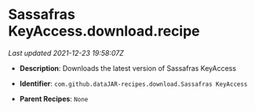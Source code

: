 # Sassafras KeyAccess.download.recipe

_Last updated 2021-12-23 19:58:07Z_

- **Description**: Downloads the latest version of Sassafras KeyAccess

- **Identifier**: `com.github.dataJAR-recipes.download.Sassafras KeyAccess`

- **Parent Recipes**: `None`
